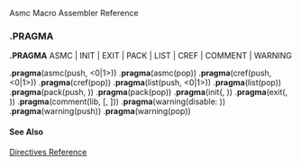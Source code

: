 Asmc Macro Assembler Reference

### .PRAGMA

**.PRAGMA** ASMC | INIT | EXIT | PACK | LIST | CREF | COMMENT | WARNING

.**pragma**(asmc(push, <0|1>))
.**pragma**(asmc(pop))
.**pragma**(cref(push, <0|1>))
.**pragma**(cref(pop))
.**pragma**(list(push, <0|1>))
.**pragma**(list(pop))
.**pragma**(pack(push, <alignment>))
.**pragma**(pack(pop))
.**pragma**(init(<proc>, <priority>))
.**pragma**(exit(<proc>, <priority>))
.**pragma**(comment(lib, <name>[, <name>]))
.**pragma**(warning(disable: <num>))
.**pragma**(warning(push))
.**pragma**(warning(pop))


#### See Also

[Directives Reference](readme.md)